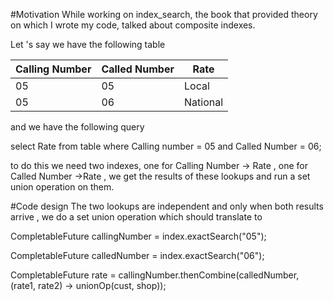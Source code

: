 #Motivation
While working on index_search, the book that provided theory on which I wrote my code,  talked about composite indexes.

Let 's say we have the following table

| Calling Number  | Called Number | Rate      |
| ------------- | --------------- |-----------|
| 05            | 05              | Local     |
| 05            | 06              | National  |

and we have the following query 

select Rate from table where Calling number = 05 and Called Number = 06;

to do this we need two indexes, one for Calling Number -> Rate , one for Called Number ->Rate , we get the results of these lookups
and run a set union operation on them.


#Code design
The two lookups are independent and only when both results arrive , we do a set union operation which should translate to 

CompletableFuture<T> callingNumber = index.exactSearch("05");

CompletableFuture<T> calledNumber = index.exactSearch("06");

CompletableFuture<T> rate = 
    callingNumber.thenCombine(calledNumber, (rate1, rate2) -> unionOp(cust, shop));
    

